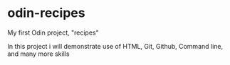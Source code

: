 # odin-recipes

My first Odin project, "recipes"

In this project i will demonstrate use of HTML, Git, Github,
Command line, and many more skills
